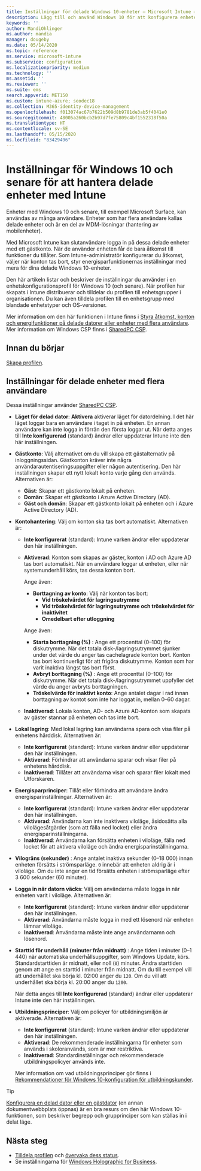 ```yaml
---
title: Inställningar för delade Windows 10-enheter – Microsoft Intune – Azure | Microsoft Docs
description: Lägg till och använd Windows 10 för att konfigurera enheter som är delade eller som används av flera användare i Microsoft Intune. Se en lista över alla inställningar och vad de gör på enheterna, inklusive Microsoft Surface. Kontrollera gästkonton, hantera konton och ta bort inaktiva konton, tillåt eller förhindra att spara i lokal lagring, ange energi- och strömsparalternativ, välj när uppdateringar installeras och använd enheter i utbildningsmiljöer i en enhetskonfigurationsprofil.
keywords: ''
author: MandiOhlinger
ms.author: mandia
manager: dougeby
ms.date: 05/14/2020
ms.topic: reference
ms.service: microsoft-intune
ms.subservice: configuration
ms.localizationpriority: medium
ms.technology: ''
ms.assetid: ''
ms.reviewer: ''
ms.suite: ems
search.appverid: MET150
ms.custom: intune-azure; seodec18
ms.collection: M365-identity-device-management
ms.openlocfilehash: f013074ac67b7622b509d8b9781de3ab5f4041e0
ms.sourcegitcommit: 48005a260bcb2b97d7fe75809c4bf1552318f50a
ms.translationtype: HT
ms.contentlocale: sv-SE
ms.lasthandoff: 05/15/2020
ms.locfileid: "83429496"
---
```

# <a name="windows-10-and-later-settings-to-manage-shared-devices-using-intune"></a>Inställningar för Windows 10 och senare för att hantera delade enheter med Intune

Enheter med Windows 10 och senare, till exempel Microsoft Surface, kan användas av många användare. Enheter som har flera användare kallas delade enheter och är en del av MDM-lösningar (hantering av mobilenheter).

Med Microsoft Intune kan slutanvändare logga in på dessa delade enheter med ett gästkonto. När de använder enheten får de bara åtkomst till funktioner du tillåter. Som Intune-administratör konfigurerar du åtkomst, väljer när konton tas bort, styr energisparfunktionernas inställningar med mera för dina delade Windows 10-enheter.

Den här artikeln listar och beskriver de inställningar du använder i en enhetskonfigurationsprofil för Windows 10 (och senare). När profilen har skapats i Intune distribuerar och tilldelar du profilen till enhetsgrupper i organisationen. Du kan även tilldela profilen till en enhetsgrupp med blandade enhetstyper och OS-versioner.

Mer information om den här funktionen i Intune finns i [Styra åtkomst, konton och energifunktioner på delade datorer eller enheter med flera användare](shared-user-device-settings.md). Mer information om Windows CSP finns i [SharedPC CSP](https://docs.microsoft.com/windows/client-management/mdm/sharedpc-csp).

## <a name="before-your-begin"></a>Innan du börjar

[Skapa profilen](shared-user-device-settings.md).

## <a name="shared-multi-user-device-settings"></a>Inställningar för delade enheter med flera användare

Dessa inställningar använder [SharedPC CSP](https://docs.microsoft.com/windows/client-management/mdm/sharedpc-csp).

- **Läget för delad dator**: **Aktivera** aktiverar läget för datordelning. I det här läget loggar bara en användare i taget in på enheten. En annan användare kan inte logga in förrän den första loggar ut. När detta anges till **Inte konfigurerad** (standard) ändrar eller uppdaterar Intune inte den här inställningen.
- **Gästkonto**: Välj alternativet om du vill skapa ett gästalternativ på inloggningssidan. Gästkonton kräver inte några användarautentiseringsuppgifter eller någon autentisering. Den här inställningen skapar ett nytt lokalt konto varje gång den används. Alternativen är:
  - **Gäst**: Skapar ett gästkonto lokalt på enheten.
  - **Domän**: Skapar ett gästkonto i Azure Active Directory (AD).
  - **Gäst och domän**: Skapar ett gästkonto lokalt på enheten och i Azure Active Directory (AD).
- **Kontohantering**: Välj om konton ska tas bort automatiskt. Alternativen är:
  - **Inte konfigurerat** (standard): Intune varken ändrar eller uppdaterar den här inställningen.
  - **Aktiverad**: Konton som skapas av gäster, konton i AD och Azure AD tas bort automatiskt. När en användare loggar ut enheten, eller när systemunderhåll körs, tas dessa konton bort.

    Ange även:

    - **Borttagning av konto**: Välj när konton tas bort:
      - **Vid tröskelvärdet för lagringsutrymme**
      - **Vid tröskelvärdet för lagringsutrymme och tröskelvärdet för inaktivitet**
      - **Omedelbart efter utloggning**

    Ange även:

    - **Starta borttagning (%)** : Ange ett procenttal (0–100) för diskutrymme. När det totala disk-/lagringsutrymmet sjunker under det värde du anger tas cachelagrade konton bort. Konton tas bort kontinuerligt för att frigöra diskutrymme. Konton som har varit inaktiva längst tas bort först.
    - **Avbryt borttagning (%)** : Ange ett procenttal (0–100) för diskutrymme. När det totala disk-/lagringsutrymmet uppfyller det värde du anger avbryts borttagningen.
    - **Tröskelvärde för inaktivt konto**: Ange antalet dagar i rad innan borttagning av kontot som inte har loggat in, mellan 0–60 dagar.

  - **Inaktiverad**: Lokala konton, AD- och Azure AD-konton som skapats av gäster stannar på enheten och tas inte bort.

- **Lokal lagring**: Med lokal lagring kan användarna spara och visa filer på enhetens hårddisk. Alternativen är:
  - **Inte konfigurerat** (standard): Intune varken ändrar eller uppdaterar den här inställningen.
  - **Aktiverad**: Förhindrar att användarna sparar och visar filer på enhetens hårddisk.
  - **Inaktiverad**: Tillåter att användarna visar och sparar filer lokalt med Utforskaren.

- **Energisparprinciper**: Tillåt eller förhindra att användare ändra energisparinställningar. Alternativen är:
  - **Inte konfigurerat** (standard): Intune varken ändrar eller uppdaterar den här inställningen.
  - **Aktiverad**: Användarna kan inte inaktivera viloläge, åsidosätta alla vilolägesåtgärder (som att fälla ned locket) eller ändra energisparinställningarna.
  - **Inaktiverad**: Användarna kan försätta enheten i viloläge, fälla ned locket för att aktivera viloläge och ändra energisparinställningarna.

- **Vilogräns (sekunder)** : Ange antalet inaktiva sekunder (0–18 000) innan enheten försätts i strömsparläge. `0` innebär att enheten aldrig är i viloläge. Om du inte anger en tid försätts enheten i strömsparläge efter 3 600 sekunder (60 minuter).

- **Logga in när datorn väcks**: Välj om användarna måste logga in när enheten varit i viloläge. Alternativen är:
  - **Inte konfigurerat** (standard): Intune varken ändrar eller uppdaterar den här inställningen.
  - **Aktiverad**: Användarna måste logga in med ett lösenord när enheten lämnar viloläge.
  - **Inaktiverad**: Användarna måste inte ange användarnamn och lösenord.

- **Starttid för underhåll (minuter från midnatt)** : Ange tiden i minuter (0–1 440) när automatiska underhållsuppgifter, som Windows Update, körs. Standardstarttiden är midnatt, eller noll (`0`) minuter. Ändra starttiden genom att ange en starttid i minuter från midnatt. Om du till exempel vill att underhållet ska börja kl. 02:00 anger du `120`. Om du vill att underhållet ska börja kl. 20:00 anger du `1200`.

  När detta anges till **Inte konfigurerad** (standard) ändrar eller uppdaterar Intune inte den här inställningen.

- **Utbildningsprinciper**: Välj om policyer för utbildningsmiljön är aktiverade. Alternativen är:
  - **Inte konfigurerat** (standard): Intune varken ändrar eller uppdaterar den här inställningen.
  - **Aktiverad**: De rekommenderade inställningarna för enheter som används i skoloranvänds, som är mer restriktiva.
  - **Inaktiverad**: Standardinställningar och rekommenderade utbildningspolicyer används inte.

  Mer information om vad utbildningsprinciper gör finns i [Rekommendationer för Windows 10-konfiguration för utbildningskunder](https://docs.microsoft.com/education/windows/configure-windows-for-education).

> [!TIP]
> [Konfigurera en delad dator eller en gästdator](https://docs.microsoft.com/windows/configuration/set-up-shared-or-guest-pc) (en annan dokumentwebbplats öppnas) är en bra resurs om den här Windows 10-funktionen, som beskriver begrepp och grupprinciper som kan ställas in i delat läge.

## <a name="next-steps"></a>Nästa steg

- [Tilldela profilen](device-profile-assign.md) och [övervaka dess status](device-profile-monitor.md).
- Se inställningarna för [Windows Holographic for Business](shared-user-device-settings-windows-holographic.md).
